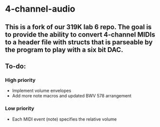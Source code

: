 # 4-channel-audio

## This is a fork of our 319K lab 6 repo. The goal is to provide the ability to convert 4-channel MIDIs to a header file with structs that is parseable by the program to play with a six bit DAC.

## To-do:
### High priority
* Implement volume envelopes
* Add more note macros and updated BWV 578 arrangement
### Low priority
* Each MIDI event (note) specifies the relative volume 
